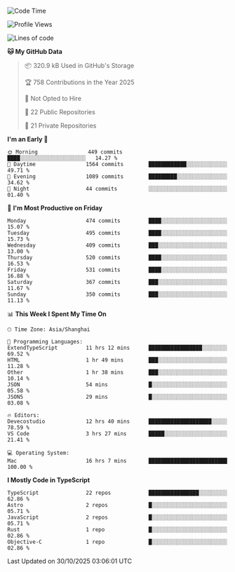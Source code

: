 <!--START_SECTION:waka-->
![Code Time](http://img.shields.io/badge/Code%20Time-4%2C236%20hrs%2020%20mins-blue)

![Profile Views](http://img.shields.io/badge/Profile%20Views-0-blue)

![Lines of code](https://img.shields.io/badge/From%20Hello%20World%20I%27ve%20Written-3.5%20million%20lines%20of%20code-blue)

**🐱 My GitHub Data** 

> 📦 320.9 kB Used in GitHub's Storage 
 > 
> 🏆 758 Contributions in the Year 2025
 > 
> 🚫 Not Opted to Hire
 > 
> 📜 22 Public Repositories 
 > 
> 🔑 21 Private Repositories 
 > 
**I'm an Early 🐤** 

```text
🌞 Morning                449 commits         ████░░░░░░░░░░░░░░░░░░░░░   14.27 % 
🌆 Daytime                1564 commits        ████████████░░░░░░░░░░░░░   49.71 % 
🌃 Evening                1089 commits        █████████░░░░░░░░░░░░░░░░   34.62 % 
🌙 Night                  44 commits          ░░░░░░░░░░░░░░░░░░░░░░░░░   01.40 % 
```
📅 **I'm Most Productive on Friday** 

```text
Monday                   474 commits         ████░░░░░░░░░░░░░░░░░░░░░   15.07 % 
Tuesday                  495 commits         ████░░░░░░░░░░░░░░░░░░░░░   15.73 % 
Wednesday                409 commits         ███░░░░░░░░░░░░░░░░░░░░░░   13.00 % 
Thursday                 520 commits         ████░░░░░░░░░░░░░░░░░░░░░   16.53 % 
Friday                   531 commits         ████░░░░░░░░░░░░░░░░░░░░░   16.88 % 
Saturday                 367 commits         ███░░░░░░░░░░░░░░░░░░░░░░   11.67 % 
Sunday                   350 commits         ███░░░░░░░░░░░░░░░░░░░░░░   11.13 % 
```


📊 **This Week I Spent My Time On** 

```text
🕑︎ Time Zone: Asia/Shanghai

💬 Programming Languages: 
ExtendTypeScript         11 hrs 12 mins      █████████████████░░░░░░░░   69.52 % 
HTML                     1 hr 49 mins        ███░░░░░░░░░░░░░░░░░░░░░░   11.28 % 
Other                    1 hr 38 mins        ███░░░░░░░░░░░░░░░░░░░░░░   10.14 % 
JSON                     54 mins             █░░░░░░░░░░░░░░░░░░░░░░░░   05.58 % 
JSON5                    29 mins             █░░░░░░░░░░░░░░░░░░░░░░░░   03.08 % 

🔥 Editors: 
Devecostudio             12 hrs 40 mins      ████████████████████░░░░░   78.59 % 
VS Code                  3 hrs 27 mins       █████░░░░░░░░░░░░░░░░░░░░   21.41 % 

💻 Operating System: 
Mac                      16 hrs 7 mins       █████████████████████████   100.00 % 
```

**I Mostly Code in TypeScript** 

```text
TypeScript               22 repos            ████████████████░░░░░░░░░   62.86 % 
Astro                    2 repos             █░░░░░░░░░░░░░░░░░░░░░░░░   05.71 % 
JavaScript               2 repos             █░░░░░░░░░░░░░░░░░░░░░░░░   05.71 % 
Rust                     1 repo              █░░░░░░░░░░░░░░░░░░░░░░░░   02.86 % 
Objective-C              1 repo              █░░░░░░░░░░░░░░░░░░░░░░░░   02.86 % 
```




 Last Updated on 30/10/2025 03:06:01 UTC
<!--END_SECTION:waka-->